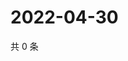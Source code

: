# 2022-04-30

共 0 条

<!-- BEGIN WEIBO -->
<!-- 最后更新时间 Sat Apr 30 2022 16:19:26 GMT+0800 (China Standard Time) -->

<!-- END WEIBO -->
